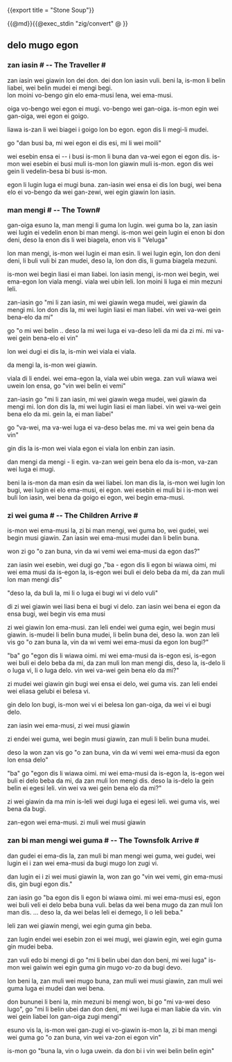 {{export title = "Stone Soup"}}

{{@md}}{{@exec_stdin "zig/convert" @ }}
<h2>delo mugo egon</h2>

<h3>zan iasin # -- The Traveller #</h3>

zan iasin wei giawin lon dei don. dei don lon iasin vuli. beni la, is-mon li belin liabei, wei belin mudei ei mengi begi.    
lon moini vo-bengo gin elo ema-musi lena, wei ema-musi.

oiga vo-bengo wei egon ei mugi. vo-bengo wei gan-oiga. is-mon egin wei gan-oiga, wei egon ei goigo.

liawa is-zan li wei biagei i goigo lon bo egon. egon dis li megi-li mudei.

go "dan busi ba, mi wei egon ei dis esi, mi li wei moili"

wei esebin ensa ei --  i busi is-mon li buna dan va-wei egon ei egon dis. is-mon wei esebin ei busi muli is-mon lon giawin muli is-mon. egon dis wei gein li vedelin-besa bi busi is-mon. 

egon li lugin luga ei mugi buna. zan-iasin wei ensa ei dis lon bugi, wei bena elo ei vo-bengo da wei gan-zewi, wei egin giawin lon iasin.

<h3> man mengi # -- The Town#</h3>

gan-oiga esuno la, man mengi li guma lon lugin. wei guma bo la, zan iasin wei lugin ei vedelin enon bi man mengi. is-mon wei gein lugin ei enon bi don deni, deso la enon dis li wei biagela, enon vis li "Veluga" 

lon man mengi, is-mon wei lugin ei man esin. li wei lugin egin, lon don deni deni, li buli vuli bi zan mudei, deso la, lon don dis, li guma biagela mezuni.

is-mon wei begin liasi ei man liabei. lon iasin mengi, is-mon wei begin, wei ema-egon lon viala mengi. viala wei ubin leli. lon moini li luga ei min mezuni leli.

zan-iasin go "mi li zan iasin, mi wei giawin wega mudei, wei giawin da mengi mi. lon don dis la, mi wei lugin liasi ei man liabei. vin wei va-wei gein bena-elo da mi"

go "o mi wei belin .. deso la mi wei luga ei va-deso leli da mi da zi mi. mi va-wei gein bena-elo ei vin"

lon wei dugi ei dis la, is-min wei viala ei viala.

da mengi la, is-mon wei giawin. 

viala di li endei. wei ema-egon la, viala wei ubin wega. zan vuli wiawa wei uwein lon ensa, go "vin wei belin ei vemi"

zan-iasin go "mi li zan iasin, mi wei giawin wega mudei, wei giawin da mengi mi. lon don dis la, mi wei lugin liasi ei man liabei. vin wei va-wei gein bena elo da mi. gein la, ei man liabei"

go "va-wei, ma va-wei luga ei va-deso belas me. mi va wei gein bena da vin"

gin dis la is-mon wei viala egon ei viala lon enbin zan iasin.

dan mengi da mengi - li egin. va-zan wei gein bena elo da is-mon, va-zan wei luga ei mugi. 

beni la is-mon da man esin da wei liabei.  lon man dis la, is-mon wei lugin lon bugi, wei lugin ei elo ema-musi, ei egon. wei esebin ei muli bi i is-mon wei buli lon iasin, wei bena da goigo ei egon, wei begin ema-musi. 

<h3> zi wei guma # -- The Children Arrive #</h3>

is-mon wei ema-musi la, zi bi man mengi, wei guma bo, wei gudei, wei begin musi giawin. Zan iasin wei ema-musi mudei dan li belin buna.

won zi go "o zan buna, vin da wi vemi wei ema-musi da egon das?"

zan iasin wei esebin, wei dugi go ,"ba - egon dis li egon bi wiawa oimi, mi wei ema musi da is-egon la, is-egon wei buli ei delo beba da mi, da zan muli lon man mengi dis"

"deso la, da buli la, mi li o luga ei bugi wi vi delo vuli"

di zi wei giawin wei liasi bena ei bugi vi delo. zan iasin wei bena ei egon da ensa bugi, wei begin vis ema musi

zi wei giawin lon ema-musi. zan leli endei wei guma egin, wei begin musi giawin. is-mudei li belin buna mudei, li belin buna dei, deso la. won zan leli vis go "o zan buna la, vin da wi vemi wei ema-musi da egon lon bugi?"

"ba" go "egon dis li wiawa oimi. mi wei ema-musi da is-egon esi, is-egon wei buli ei delo beba da mi, da zan muli lon man mengi dis, deso la, is-delo li o luga vi, li o luga delo. vin wei va-wei gein bena elo da mi?"

zi mudei wei giawin gin bugi wei ensa ei delo, wei guma vis. zan leli endei wei eliasa gelubi ei belesa vi.

gin delo lon bugi, is-mon wei vi ei belesa lon gan-oiga, da wei vi ei bugi delo.

zan iasin wei ema-musi, zi wei musi giawin

zi endei wei guma, wei begin musi giawin, zan muli li belin buna mudei.

deso la won zan vis go "o zan buna, vin da wi vemi wei ema-musi da egon lon ensa delo"

"ba" go "egon dis li wiawa oimi. mi wei ema-musi da is-egon la, is-egon wei buli ei delo beba da mi, da zan muli lon mengi dis. deso la is-delo la gein belin ei egesi leli. vin wei va wei gein bena elo da mi?"

zi wei giawin da ma min is-leli wei dugi luga ei egesi leli. wei guma vis, wei bena da bugi.

zan-egon wei ema-musi. zi muli wei musi giawin

<h3> zan bi man mengi wei guma # -- The Townsfolk Arrive #</h3>

dan gudei ei ema-dis la, zan muli bi man mengi wei guma, wei gudei, wei lugin ei i zan wei ema-musi da bugi mugo lon zugi vi.

dan lugin ei i zi wei musi giawin la, won zan go "vin wei vemi, gin ema-musi dis, gin bugi egon dis."

zan iasin go "ba egon dis li egon bi wiawa oimi. mi wei ema-musi esi, egon wei buli veli ei delo beba buna vuli. belas da wei bena mugo da zan muli lon man dis. ... deso la, da wei belas leli ei demego, li o leli beba."

leli zan wei giawin mengi, wei egin guma gin beba.

zan lugin endei wei esebin zon ei wei mugi, wei giawin egin, wei egin guma gin mudei beba.

zan vuli edo bi mengi di go "mi li belin ubei dan don beni, mi wei luga" is-mon wei gaiwin wei egin guma gin mugo vo-zo da bugi devo.

lon beni la, zan muli wei mugo buna, zan muli wei musi giawin, zan muli wei guma luga ei mudei dan wei bena.

don bununei li beni la, min mezuni bi mengi won, bi go "mi va-wei deso lugo", go "mi li belin ubei dan don deni, mi wei luga ei man liabie da vin. vin wei gein liabei lon gan-oiga zugi mengi"

esuno vis la, is-mon wei gan-zugi ei vo-giawin is-mon la, zi bi man mengi wei guma go "o zan buna, vin wei va-zon ei egon vin"

is-mon go "buna la, vin o luga uwein. da don bi i vin wei belin belin egin"

